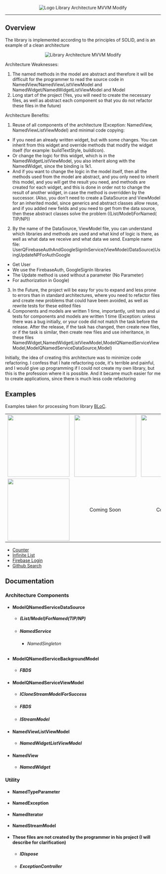 <p align="center">
<img src="https://github.com/JacobOdd/library_architecture_mvvm_modify/blob/main/assets/logo_library_architecture_mvvm_modify.png" alt="Logo Library Architecture MVVM Modify"/>
</p>

---

## Overview

The library is implemented according to the principles of SOLID, and is an example of a clean architecture

<p align="center"> 
<img src="https://github.com/JacobOdd/library_architecture_mvvm_modify/blob/main/assets/library_architecture_mvvm_modify.png" alt="Library Architecture MVVM Modify"/>
</p>

Architecture Weaknesses:
1) The named methods in the model are abstract and therefore it will be difficult for the programmer to read the source code in NamedView/NamedViewListViewModel and NamedWidget/NamedWidgetListViewModel and Model
2) Long start of the project (Yes, you will need to create the necessary files, as well as abstract each component so that you do not refactor these files in the future)

Architecture Benefits:
1) Reuse of all components of the architecture (Exception: NamedView, NamedViewListViewModel) and minimal code copying:
- If you need an already written widget, but with some changes. You can inherit from this widget and override methods that modify the widget itself (for example: buildTextStyle, buildIcon).
- Or change the logic for this widget, which is in the NamedWidgetListViewModel, you also inherit along with the NamedWidget, since the binding is 1k1.
- And if you want to change the logic in the model itself, then all the methods used from the model are abstract, and you only need to inherit this model, and you will get the result you need, and methods are created for each widget, and this is done in order not to change the result of another widget, in case the method is overridden by the successor. (Also, you don't need to create a DataSource and ViewModel for an inherited model, since generics and abstract classes allow reuse, and if you added new fields and you need to get from the data source, then these abstract classes solve the problem ((List/Model)ForNamed( TIP/NP))
2) By the name of the DataSource, ViewModel file, you can understand which libraries and methods are used and what kind of logic is there, as well as what data we receive and what data we send. Example name file: UserQFirebaseAuthAndGoogleSignInService(ViewModel/DataSource)UsingUpdateNPForAuthGoogle
- Get User 
- We use the FirebaseAuth, GoogleSignIn libraries
- The Update method is used without a parameter (No Parameter)
- For authorization in Google)
3) In the Future, the project will be easy for you to expand and less prone to errors than in standard architectures, where you need to refactor files and create new problems that could have been avoided, as well as rewrite tests for these edited files
4) Components and models are written 1 time, importantly, unit tests and ui tests for components  and models are written 1 time (Exception: unless there was a bug initially, or your code did not match the task before the release. After the release, if the task has changed, then create new files, or if the task is similar, then create new files and  use inheritance, in these files NamedWidget,NamedWidgetListViewModel,ModelQNamedServiceViewModel,ModelQNamedServiceDataSource,Model)

Initially, the idea of creating this architecture was to minimize code refactoring. I confess that I hate refactoring code, it's terrible and painful, and I would give up programming if I could not create my own library, but this is the profession where it is possible. And it became much easier for me to create applications, since there is much less code refactoring

## Examples

Examples taken for processing from library <a href="https://github.com/felangel/bloc#examples">BLoC</a>.

<div style="text-align: center">
    <table>
        <tr>
            <td style="text-align: center">
                <img src="https://github.com/JacobOdd/library_architecture_mvvm_modify/blob/main/assets/counter.gif" width="200"/>
            </td>            
            <td style="text-align: center">
                <img src="https://github.com/JacobOdd/library_architecture_mvvm_modify/blob/main/assets/infinite_list.gif" width="200"/>
            </td>
            <td style="text-align: center">
                <img src="https://github.com/JacobOdd/library_architecture_mvvm_modify/blob/main/assets/firebase_login.gif" width="200"/>
            </td>
        </tr>
        <tr>
            <td style="text-align: center">
               <img src="https://github.com/JacobOdd/library_architecture_mvvm_modify/blob/main/assets/github_search.gif" width="200"/>
            </td>
            <td style="text-align: center">
               Coming Soon
            </td>
            <td style="text-align: center">
               Coming Soon
            </td>
        </tr>
    </table>
</div>

- <a href="https://github.com/JacobOdd/library_architecture_mvvm_modify/blob/main/examples/library_arch_mvvm_modify_counter">Counter</a>
- <a href="https://github.com/JacobOdd/library_architecture_mvvm_modify/blob/main/examples/library_arch_mvvm_modify_infinite_list">Infinite List</a>
- <a href="https://github.com/JacobOdd/library_architecture_mvvm_modify/blob/main/examples/library_arch_mvvm_modify_firebase_login">Firebase Login</a>
- <a href="https://github.com/JacobOdd/library_architecture_mvvm_modify/blob/main/examples/library_arch_mvvm_modify_github_search">Github Search</a>

## Documentation

### Architecture Components
- #### ModelQNamedServiceDataSource
  - ##### (List/Model)ForNamed(TIP/NP)
  - ##### NamedService
    - ###### NamedSingleton
- #### ModelQNamedServiceBackgroundModel
  - ##### FBDS
- #### ModelQNamedServiceViewModel
  - ##### ICloneStreamModelForSuccess
  - ##### FBDS
  - ##### IStreamModel
- #### NamedViewListViewModel
  - ##### NamedWidgetListViewModel
- #### NamedView
  - ##### NamedWidget

### Utility
- #### NamedTypeParameter
- #### NamedException
- #### NamedIterator
- #### NamedStreamModel
- #### These files are not created by the programmer in his project (I will describe for clarification)
  - ##### IDispose 
  - ##### ExceptionController

